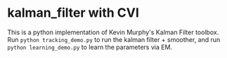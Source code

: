 # kalman_filter with CVI

This is a python implementation of Kevin Murphy's Kalman Filter toolbox. Run `python tracking_demo.py` to run the kalman filter + smoother, and run `python learning_demo.py` to learn the parameters via EM. 

